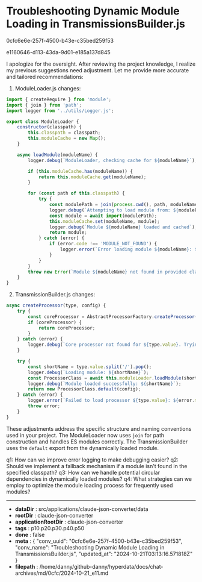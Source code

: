 # Troubleshooting Dynamic Module Loading in TransmissionsBuilder.js

0cfc6e6e-257f-4500-b43e-c35bed259f53

e1160646-d113-43da-9d01-e185a137d845

 I apologize for the oversight. After reviewing the project knowledge, I realize my previous suggestions need adjustment. Let me provide more accurate and tailored recommendations:

1. ModuleLoader.js changes:

```javascript
import { createRequire } from 'module';
import { join } from 'path';
import logger from '../utils/Logger.js';

export class ModuleLoader {
    constructor(classpath) {
        this.classpath = classpath;
        this.moduleCache = new Map();
    }

    async loadModule(moduleName) {
        logger.debug(`ModuleLoader, checking cache for ${moduleName}`);

        if (this.moduleCache.has(moduleName)) {
            return this.moduleCache.get(moduleName);
        }

        for (const path of this.classpath) {
            try {
                const modulePath = join(process.cwd(), path, moduleName);
                logger.debug(`Attempting to load module from: ${modulePath}`);
                const module = await import(modulePath);
                this.moduleCache.set(moduleName, module);
                logger.debug(`Module ${moduleName} loaded and cached`);
                return module;
            } catch (error) {
                if (error.code !== 'MODULE_NOT_FOUND') {
                    logger.error(`Error loading module ${moduleName}: ${error.message}`);
                }
            }
        }
        throw new Error(`Module ${moduleName} not found in provided classpath`);
    }
}
```

2. TransmissionBuilder.js changes:

```javascript
async createProcessor(type, config) {
    try {
        const coreProcessor = AbstractProcessorFactory.createProcessor(type, config);
        if (coreProcessor) {
            return coreProcessor;
        }
    } catch (error) {
        logger.debug(`Core processor not found for ${type.value}. Trying remote module loader...`);
    }

    try {
        const shortName = type.value.split('/').pop();
        logger.debug(`Loading module: ${shortName}`);
        const ProcessorClass = await this.moduleLoader.loadModule(shortName);
        logger.debug(`Module loaded successfully: ${shortName}`);
        return new ProcessorClass.default(config);
    } catch (error) {
        logger.error(`Failed to load processor ${type.value}: ${error.message}`);
        throw error;
    }
}
```

These adjustments address the specific structure and naming conventions used in your project. The ModuleLoader now uses `join` for path construction and handles ES modules correctly. The TransmissionBuilder uses the `default` export from the dynamically loaded module.

q1: How can we improve error logging to make debugging easier?
q2: Should we implement a fallback mechanism if a module isn't found in the specified classpath?
q3: How can we handle potential circular dependencies in dynamically loaded modules?
q4: What strategies can we employ to optimize the module loading process for frequently used modules?

---

* **dataDir** : src/applications/claude-json-converter/data
* **rootDir** : claude-json-converter
* **applicationRootDir** : claude-json-converter
* **tags** : p10.p20.p30.p40.p50
* **done** : false
* **meta** : {
  "conv_uuid": "0cfc6e6e-257f-4500-b43e-c35bed259f53",
  "conv_name": "Troubleshooting Dynamic Module Loading in TransmissionsBuilder.js",
  "updated_at": "2024-10-21T03:13:16.571818Z"
}
* **filepath** : /home/danny/github-danny/hyperdata/docs/chat-archives/md/0cfc/2024-10-21_e11.md